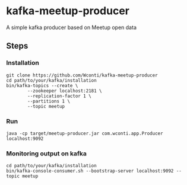 # kafka-meetup-producer
A simple kafka producer based on Meetup open data

## Steps

  ### Installation
  ```
  git clone https://github.com/Wconti/kafka-meetup-producer
  cd path/to/your/kafka/installation
  bin/kafka-topics --create \
          --zookeeper localhost:2181 \
          --replication-factor 1 \
          --partitions 1 \
          --topic meetup
  ```

  ### Run
  `java -cp target/meetup-producer.jar com.wconti.app.Producer localhost:9092`

  ### Monitoring output on kafka
  
  ```
  cd path/to/your/kafka/installation
  bin/kafka-console-consumer.sh --bootstrap-server localhost:9092 --topic meetup
  ```
